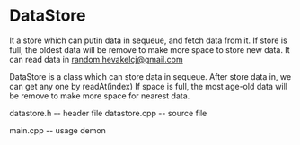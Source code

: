 DataStore
=========

It a store which can putin data in sequeue, and fetch data from it. If store is full, the oldest data will be remove to make more space to store new data. It can read data in random.hevakelcj@gmail.com

DataStore is a class which can store data in sequeue.
After store data in, we can get any one by readAt(index)
If space is full, the most age-old data will be remove to 
make more space for nearest data.

datastore.h  -- header file
datastore.cpp -- source file

main.cpp   -- usage demon
